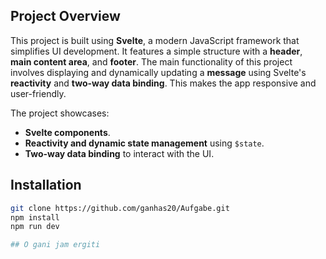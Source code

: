 ## Project Overview

This project is built using **Svelte**, a modern JavaScript framework that simplifies UI development. It features a simple structure with a **header**, **main content area**, and **footer**. The main functionality of this project involves displaying and dynamically updating a **message** using Svelte's **reactivity** and **two-way data binding**. This makes the app responsive and user-friendly.

The project showcases:
- **Svelte components**.
- **Reactivity and dynamic state management** using `$state`.
- **Two-way data binding** to interact with the UI.

## Installation
```bash
git clone https://github.com/ganhas20/Aufgabe.git
npm install
npm run dev

## O gani jam ergiti

